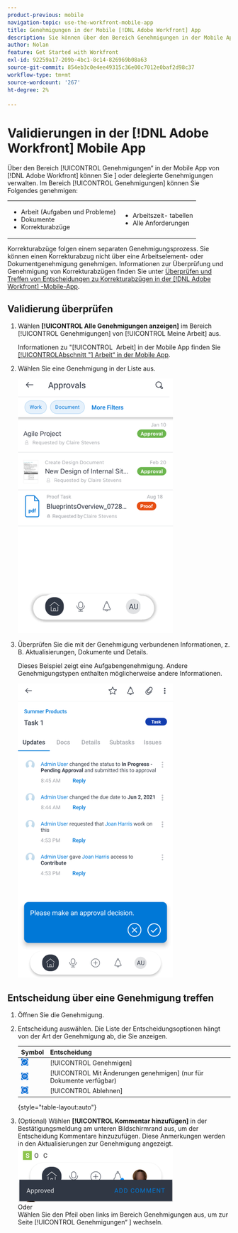 ```yaml
---
product-previous: mobile
navigation-topic: use-the-workfront-mobile-app
title: Genehmigungen in der Mobile [!DNL Adobe Workfront] App
description: Sie können über den Bereich Genehmigungen in der Mobile App [!UICONTROL Genehmigungen] Genehmigungen  [!DNL Adobe Workfront]  oder delegieren.
author: Nolan
feature: Get Started with Workfront
exl-id: 92259a17-209b-4bc1-8c14-826969b08a63
source-git-commit: 854eb3c0e4ee49315c36e00c7012e0baf2d98c37
workflow-type: tm+mt
source-wordcount: '267'
ht-degree: 2%

---
```


# Validierungen in der [!DNL Adobe Workfront] Mobile App

Über den Bereich [!UICONTROL Genehmigungen“ in der Mobile App von [!DNL Adobe Workfront] können Sie &#x200B;] oder delegierte Genehmigungen verwalten. Im Bereich [!UICONTROL Genehmigungen] können Sie Folgendes genehmigen:

<table style="table-layout:auto"> 
 <col> 
 <col> 
 <tbody> 
  <tr> 
   <td> 
    <ul> 
     <li>Arbeit (Aufgaben und Probleme)</li> 
     <li>Dokumente</li> 
     <li>Korrekturabzüge </li> 
    </ul> </td> 
   <td> 
    <ul> 
     <li>Arbeitszeit- tabellen</li> 
     <li>Alle Anforderungen</li> 
    </ul> </td> 
  </tr> 
 </tbody> 
</table>

Korrekturabzüge folgen einem separaten Genehmigungsprozess. Sie können einen Korrekturabzug nicht über eine Arbeitselement- oder Dokumentgenehmigung genehmigen. Informationen zur Überprüfung und Genehmigung von Korrekturabzügen finden Sie unter [Überprüfen und Treffen von Entscheidungen zu Korrekturabzügen in der  [!DNL Adobe Workfront] -Mobile-App](../../../workfront-basics/mobile-apps/using-the-workfront-mobile-app/work-with-proofs-in-mobile-app.md).

## Validierung überprüfen

1. Wählen **[!UICONTROL Alle Genehmigungen anzeigen]** im Bereich [!UICONTROL Genehmigungen] von [!UICONTROL Meine Arbeit] aus.

   Informationen zu &quot;[!UICONTROL &#x200B; Arbeit] in der Mobile App finden Sie [[!UICONTROL &#x200B; Abschnitt &quot;] Arbeit“ in der Mobile App](../../../workfront-basics/mobile-apps/using-the-workfront-mobile-app/my-work-section-mobile.md).

1. Wählen Sie eine Genehmigung in der Liste aus.

   ![Genehmigungsliste in der Mobile App](assets/mobile-approvals-adobe-350x574.png)

1. Überprüfen Sie die mit der Genehmigung verbundenen Informationen, z. B. Aktualisierungen, Dokumente und Details.

   Dieses Beispiel zeigt eine Aufgabengenehmigung. Andere Genehmigungstypen enthalten möglicherweise andere Informationen.

   ![Beispielaufgabe - Genehmigung](assets/mobile-taskapproval-350x664.png)

## Entscheidung über eine Genehmigung treffen

1. Öffnen Sie die Genehmigung.
1. Entscheidung auswählen. Die Liste der Entscheidungsoptionen hängt von der Art der Genehmigung ab, die Sie anzeigen.

   | Symbol | Entscheidung |
   |---|---|
   | ![Korrekturabzug von Aufgabe genehmigen](assets/mobile-approveprooffromtask.png) | [!UICONTROL Genehmigen] |
   | ![Korrekturabzug mit Änderungen aus der Aufgabe genehmigen](assets/mobile-approveproofwithcommentsfromtask.png) | [!UICONTROL Mit Änderungen genehmigen] (nur für Dokumente verfügbar) |
   | ![Korrekturabzug von Aufgabe ablehnen](assets/mobile-rejectprooffromtask.png) | [!UICONTROL Ablehnen] |

   {style="table-layout:auto"}

1. (Optional) Wählen **[!UICONTROL Kommentar hinzufügen]** in der Bestätigungsmeldung am unteren Bildschirmrand aus, um der Entscheidung Kommentare hinzuzufügen. Diese Anmerkungen werden in den Aktualisierungen zur Genehmigung angezeigt.\
   ![Kommentar hinzufügen](assets/mobile-addcommenttoapproval-350x123.png)\
   Oder\
   Wählen Sie den Pfeil oben links im Bereich Genehmigungen aus, um zur Seite [!UICONTROL Genehmigungen“ &#x200B;] wechseln.
